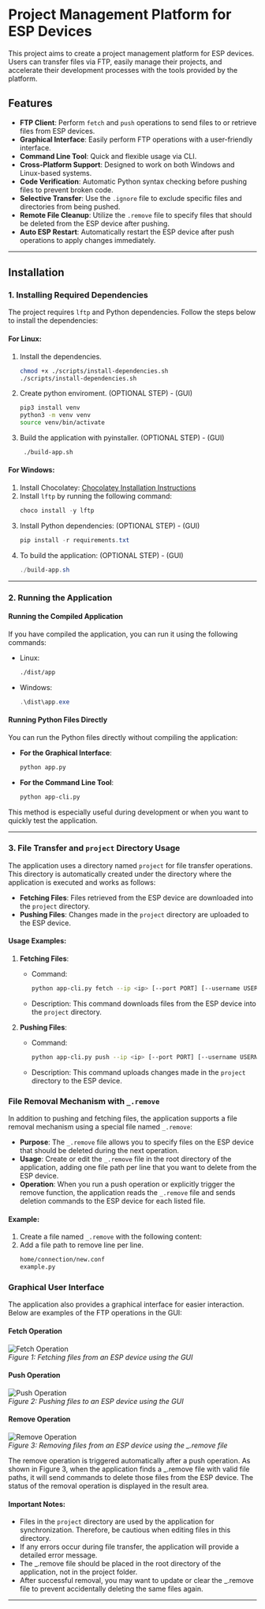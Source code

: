 # Project Management Platform for ESP Devices

This project aims to create a project management platform for ESP devices. Users can transfer files via FTP, easily manage their projects, and accelerate their development processes with the tools provided by the platform.

## Features
- **FTP Client**: Perform `fetch` and `push` operations to send files to or retrieve files from ESP devices.
- **Graphical Interface**: Easily perform FTP operations with a user-friendly interface.
- **Command Line Tool**: Quick and flexible usage via CLI.
- **Cross-Platform Support**: Designed to work on both Windows and Linux-based systems.
- **Code Verification**: Automatic Python syntax checking before pushing files to prevent broken code.
- **Selective Transfer**: Use the `.ignore` file to exclude specific files and directories from being pushed.
- **Remote File Cleanup**: Utilize the `.remove` file to specify files that should be deleted from the ESP device after pushing.
- **Auto ESP Restart**: Automatically restart the ESP device after push operations to apply changes immediately.


---

## Installation

### 1. Installing Required Dependencies
The project requires `lftp` and Python dependencies. Follow the steps below to install the dependencies:

#### For Linux:
1. Install the dependencies.
    ```bash
    chmod +x ./scripts/install-dependencies.sh
    ./scripts/install-dependencies.sh
    ```
2. Create python enviroment. (OPTIONAL STEP) - (GUI)
    ```bash
    pip3 install venv
    python3 -m venv venv
    source venv/bin/activate
    ```

3. Build the application with pyinstaller. (OPTIONAL STEP) - (GUI)
   ```bash
    ./build-app.sh
    ```

#### For Windows:
1. Install Chocolatey: [Chocolatey Installation Instructions](https://chocolatey.org/install)
2. Install `lftp` by running the following command:
   ```powershell
   choco install -y lftp
   ```
3. Install Python dependencies: (OPTIONAL STEP) - (GUI)
   ```powershell
   pip install -r requirements.txt
   ```
4. To build the application: (OPTIONAL STEP) - (GUI)
   ```powershell
   ./build-app.sh
   ```

---

### 2. Running the Application

#### Running the Compiled Application
If you have compiled the application, you can run it using the following commands:
- Linux:
   ```bash
   ./dist/app
   ```
- Windows:
   ```powershell
   .\dist\app.exe
   ```

#### Running Python Files Directly
You can run the Python files directly without compiling the application:

- **For the Graphical Interface**:
   ```bash
   python app.py
   ```

- **For the Command Line Tool**:
   ```bash
   python app-cli.py
   ```

This method is especially useful during development or when you want to quickly test the application.

---

### 3. File Transfer and `project` Directory Usage

The application uses a directory named `project` for file transfer operations. This directory is automatically created under the directory where the application is executed and works as follows:

- **Fetching Files**: Files retrieved from the ESP device are downloaded into the `project` directory.
- **Pushing Files**: Changes made in the `project` directory are uploaded to the ESP device.

#### Usage Examples:

1. **Fetching Files**:
   - Command:
     ```bash
     python app-cli.py fetch --ip <ip> [--port PORT] [--username USERNAME] [--password PASSWORD]
     ```
   - Description: This command downloads files from the ESP device into the `project` directory.

2. **Pushing Files**:
   - Command:
     ```bash
     python app-cli.py push --ip <ip> [--port PORT] [--username USERNAME] [--password PASSWORD]
     ```
   - Description: This command uploads changes made in the `project` directory to the ESP device.

### File Removal Mechanism with `_.remove`

In addition to pushing and fetching files, the application supports a file removal mechanism using a special file named `_.remove`:

- **Purpose**: The `_.remove` file allows you to specify files on the ESP device that should be deleted during the next operation.
- **Usage**: Create or edit the `_.remove` file in the root directory of the application, adding one file path per line that you want to delete from the ESP device.
- **Operation**: When you run a push operation or explicitly trigger the remove function, the application reads the `_.remove` file and sends deletion commands to the ESP device for each listed file.

#### Example:
1. Create a file named `_.remove` with the following content:
2. Add a file path to remove line per line.
   ```bash
   home/connection/new.conf
   example.py
   ```

### Graphical User Interface

The application also provides a graphical interface for easier interaction. Below are examples of the FTP operations in the GUI:

#### Fetch Operation
![Fetch Operation](res/fetch.png)  
*Figure 1: Fetching files from an ESP device using the GUI*

#### Push Operation
![Push Operation](res/push.png)  
*Figure 2: Pushing files to an ESP device using the GUI*

#### Remove Operation
![Remove Operation](res/remove.png)  
*Figure 3: Removing files from an ESP device using the _.remove file*

The remove operation is triggered automatically after a push operation. As shown in Figure 3, when the application finds a _.remove file with valid file paths, it will send commands to delete those files from the ESP device. The status of the removal operation is displayed in the result area.

#### Important Notes:
- Files in the `project` directory are used by the application for synchronization. Therefore, be cautious when editing files in this directory.
- If any errors occur during file transfer, the application will provide a detailed error message.
- The _.remove file should be placed in the root directory of the application, not in the project folder.
- After successful removal, you may want to update or clear the _.remove file to prevent accidentally deleting the same files again.

---
`````

